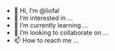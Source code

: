 - 👋 Hi, I’m @liofal
- 👀 I’m interested in ...
- 🌱 I’m currently learning ...
- 💞️ I’m looking to collaborate on ...
- 📫 How to reach me ...

<!---
liofal/liofal is a ✨ special ✨ repository because its `README.md` (this file) appears on your GitHub profile.
You can click the Preview link to take a look at your changes.
--->
